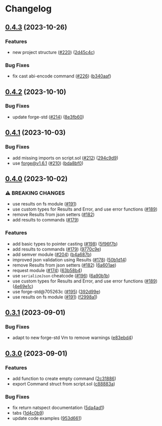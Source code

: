 # Changelog

## [0.4.3](https://github.com/nomoixyz/vulcan/compare/v0.4.2...v0.4.3) (2023-10-26)


### Features

* new project structure ([#220](https://github.com/nomoixyz/vulcan/issues/220)) ([2d45c4c](https://github.com/nomoixyz/vulcan/commit/2d45c4c9b5072f218514997e6e656d3c2a10262e))


### Bug Fixes

* fix cast abi-encode command ([#226](https://github.com/nomoixyz/vulcan/issues/226)) ([b340aaf](https://github.com/nomoixyz/vulcan/commit/b340aafad4b2efcdb4d0c983ee6d02c79c1c1dea))

## [0.4.2](https://github.com/nomoixyz/vulcan/compare/v0.4.1...v0.4.2) (2023-10-10)


### Bug Fixes

* update forge-std ([#214](https://github.com/nomoixyz/vulcan/issues/214)) ([8e3fb60](https://github.com/nomoixyz/vulcan/commit/8e3fb600b34b8ece7e2ff43b2f59ce01919ad611))

## [0.4.1](https://github.com/nomoixyz/vulcan/compare/v0.4.0...v0.4.1) (2023-10-03)


### Bug Fixes

* add missing imports on script.sol ([#212](https://github.com/nomoixyz/vulcan/issues/212)) ([294c9d9](https://github.com/nomoixyz/vulcan/commit/294c9d9079b8d0045bbe2b33e7021665c6e0fe53))
* use forge@v1.6.1 ([#210](https://github.com/nomoixyz/vulcan/issues/210)) ([bda8bf0](https://github.com/nomoixyz/vulcan/commit/bda8bf0df6daf609ec03bae7ebbaed099438a396))

## [0.4.0](https://github.com/nomoixyz/vulcan/compare/v0.3.1...v0.4.0) (2023-10-02)


### ⚠ BREAKING CHANGES

* use results on fs module ([#191](https://github.com/nomoixyz/vulcan/issues/191))
* use custom types for Results and Error, and use error functions ([#189](https://github.com/nomoixyz/vulcan/issues/189))
* remove Results from json setters ([#182](https://github.com/nomoixyz/vulcan/issues/182))
* add results to commands ([#179](https://github.com/nomoixyz/vulcan/issues/179))

### Features

* add basic types to pointer casting ([#198](https://github.com/nomoixyz/vulcan/issues/198)) ([5f96f7b](https://github.com/nomoixyz/vulcan/commit/5f96f7b254c12684e579666a7a05f8bce7a3afce))
* add results to commands ([#179](https://github.com/nomoixyz/vulcan/issues/179)) ([9770c9e](https://github.com/nomoixyz/vulcan/commit/9770c9ef2f58c638a4d25c33487cee5bf11ce103))
* add semver module ([#204](https://github.com/nomoixyz/vulcan/issues/204)) ([b4a687b](https://github.com/nomoixyz/vulcan/commit/b4a687b1fd2d6d355e11bf4581ef1cc7fb2bec27))
* improved json validation using Results ([#178](https://github.com/nomoixyz/vulcan/issues/178)) ([50b1d14](https://github.com/nomoixyz/vulcan/commit/50b1d14439866ac1cf76a4be959b5631184c88aa))
* remove Results from json setters ([#182](https://github.com/nomoixyz/vulcan/issues/182)) ([6a601ae](https://github.com/nomoixyz/vulcan/commit/6a601ae623a3aa6c84b42270636c2d46ef630ba6))
* request module ([#174](https://github.com/nomoixyz/vulcan/issues/174)) ([63b58b4](https://github.com/nomoixyz/vulcan/commit/63b58b4803d50ad62e131ba344046bb054adb52f))
* use `serializeJson` cheatcode ([#196](https://github.com/nomoixyz/vulcan/issues/196)) ([6a90b1b](https://github.com/nomoixyz/vulcan/commit/6a90b1bea3a14b87c59ddf8edc2721d463b43d22))
* use custom types for Results and Error, and use error functions ([#189](https://github.com/nomoixyz/vulcan/issues/189)) ([4e69e1c](https://github.com/nomoixyz/vulcan/commit/4e69e1cd7f9beadcfead37fafc0d0ea5ee37599f))
* use forge-std@705263c ([#195](https://github.com/nomoixyz/vulcan/issues/195)) ([392d99e](https://github.com/nomoixyz/vulcan/commit/392d99e4525c642cae1da577e274326fcefa4de2))
* use results on fs module ([#191](https://github.com/nomoixyz/vulcan/issues/191)) ([f2998a1](https://github.com/nomoixyz/vulcan/commit/f2998a1821132d9fbb8fda8ef807de61d6dc0bf3))

## [0.3.1](https://github.com/nomoixyz/vulcan/compare/v0.3.0...v0.3.1) (2023-09-01)


### Bug Fixes

* adapt to new forge-std Vm to remove warnings ([e83ebd4](https://github.com/nomoixyz/vulcan/commit/e83ebd403e1e46d3cbf684343e967478bf0a8e29))

## [0.3.0](https://github.com/nomoixyz/vulcan/compare/v0.2.0...v0.3.0) (2023-09-01)


### Features

* add function to create empty command ([2c31886](https://github.com/nomoixyz/vulcan/commit/2c31886075fae5a5177410739309ff38ed834f2a))
* export Command struct from script.sol ([c88883a](https://github.com/nomoixyz/vulcan/commit/c88883a402ccfae6aa2d0de674936ba22e3d3514))


### Bug Fixes

* fix return natspect documentation ([5da4ad1](https://github.com/nomoixyz/vulcan/commit/5da4ad14fbe07b35d29260fe2cb97ffb2cb95de3))
* tabs ([1d4c0b9](https://github.com/nomoixyz/vulcan/commit/1d4c0b9d350445825d84198c7b242f5e432ffb39))
* update code examples ([953d661](https://github.com/nomoixyz/vulcan/commit/953d661e1a84e84b9a40b8f8178980ea32d0ef96))
